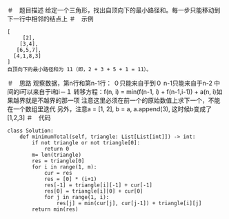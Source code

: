 ＃　题目描述
    给定一个三角形，找出自顶向下的最小路径和。每一步只能移动到下一行中相邻的结点上
＃　示例
```
[
     [2],
    [3,4],
   [6,5,7],
  [4,1,8,3]
]
自顶向下的最小路径和为 11（即，2 + 3 + 5 + 1 = 11）。
```
＃　思路
    观察数据，第n行和第n-1行：
    ０只能来自于到０
    n-1只能来自于n-2
    中间的i可以来自于i和i－１
    转移方程：f(n, i) = min(f(n-1, i) + f(n-1,i-1)) + a(n, i)如果越界就是不越界的那一项
    注意这里必须在前一个的原始数值上求下一个，不能在一个数组里迭代
    另外，注意a = [1, 2], b = a, a.append(3), 这时候b变成了[1,2,3]
＃　代码
```
class Solution:
    def minimumTotal(self, triangle: List[List[int]]) -> int:
        if not triangle or not triangle[0]:
            return 0
        m= len(triangle)
        res = triangle[0]
        for i in range(1, m):
            cur = res
            res = [0] * (i+1)
            res[-1] = triangle[i][-1] + cur[-1]
            res[0] = triangle[i][0] + cur[0]
            for j in range(1, i):
                res[j] = min(cur[j], cur[j-1]) + triangle[i][j]
        return min(res)
```

